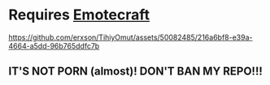 # Requires [Emotecraft](https://github.com/KosmX/emotes)
https://github.com/erxson/TihiyOmut/assets/50082485/216a6bf8-e39a-4664-a5dd-96b765ddfc7b
## IT'S NOT PORN (almost)! DON'T BAN MY REPO!!!